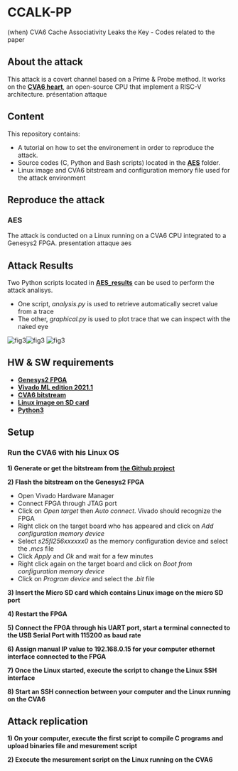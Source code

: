 # CCALK-PP
(when) CVA6 Cache Associativity Leaks the Key - Codes related to the paper

## About the attack
This attack is a covert channel based on a Prime & Probe method. It works on the [**CVA6 heart**](https://github.com/openhwgroup/cva6), an open-source CPU that implement a RISC-V architecture.
présentation attaque

  
## Content
This repository contains:
- A tutorial on how to set the environement in order to reproduce the attack.
- Source codes (C, Python and Bash scripts) located in the [**AES**](https://github.com/Vmartinoli/CCALK-PP/tree/main/AES) folder.
- Linux image and CVA6 bitstream and configuration memory file used for the attack environment 


## Reproduce the attack

### AES
The attack is conducted on a Linux running on a CVA6 CPU integrated to a Genesys2 FPGA. 
presentation attaque aes



## Attack Results
Two Python scripts located in [**AES_results**](https://github.com/Vmartinoli/CCALK-PP/tree/main/AES) can be used to perform the attack analisys.
- One script, *analysis.py* is used to retrieve automatically secret value from a trace
- The other, *graphical.py* is used to plot trace that we can inspect with the naked eye

![fig3](https://user-images.githubusercontent.com/108535913/176914938-ac5c12d5-455f-4283-b305-2368087d40ae.jpeg)![fig3](https://user-images.githubusercontent.com/108535913/176914938-ac5c12d5-455f-4283-b305-2368087d40ae.jpeg)
![fig3](https://user-images.githubusercontent.com/108535913/176914938-ac5c12d5-455f-4283-b305-2368087d40ae.jpeg) 

## HW & SW requirements
- [**Genesys2 FPGA**](https://digilent.com/reference/programmable-logic/genesys-2/reference-manual)
- [**Vivado ML edition 2021.1**](https://www.xilinx.com/support/download/index.html/content/xilinx/en/downloadNav/vivado-design-tools/2021-1.html)
- [**CVA6 bitstream**](https://github.com/openhwgroup/cva6#generating-a-bitstream)
- [**Linux image on SD card**](https://github.com/openhwgroup/cva6-sdk#linux)
- [**Python3**](https://www.python.org/downloads/release/python-3105/)


## Setup

### Run the CVA6 with his Linux OS
**1) Generate or get the bitstream from [**the Github project**](https://github.com/openhwgroup/cva6)**

**2) Flash the bitstream on the Genesys2 FPGA**
- Open Vivado Hardware Manager
- Connect FPGA through JTAG port
- Click on *Open target* then *Auto connect*. Vivado should recognize the FPGA
- Right click on the target board who has appeared and click on *Add configuration memory device*
- Select *s25fl256xxxxxx0* as the memory configuration device and select the *.mcs* file
- Click *Apply* and *Ok* and wait for a few minutes
- Right click again on the target board and click on *Boot from configuration memory device*
- Click on *Program device* and select the *.bit* file

**3) Insert the Micro SD card which contains Linux image on the micro SD port**

**4) Restart the FPGA**

**5) Connect the FPGA through his UART port, start a terminal connected to the USB Serial Port with 115200 as baud rate**

**6) Assign manual IP value to 192.168.0.15 for your computer ethernet interface connected to the FPGA**

**7) Once the Linux started, execute the script to change the Linux SSH interface**

**8) Start an SSH connection between your computer and the Linux running on the CVA6**


## Attack replication

**1) On your computer, execute the first script to compile C programs and upload binaries file and mesurement script**

**2) Execute the mesurement script on the Linux running on the CVA6**
